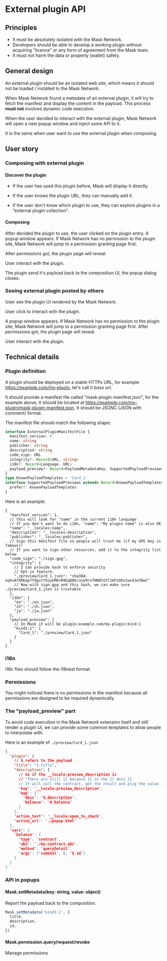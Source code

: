 # External plugin API

## Principles

- It must be absolutely isolated with the Mask Network.
- Developers should be able to develop a working plugin without acquiring "licence" or any form of agreement from the Mask team.
- It must not harm the data or property (wallet) safety.

## General design

An external plugin should be an isolated web site, which means it should not be loaded / installed to the Mask Network.

When Mask Network found a metadata of an external plugin, it will try to fetch the manifest and display the content in the payload. This process **must not** involves dynamic code execution.

When the user decided to interact with the external plugin, Mask Network will open a new popup window and inject some API to it.

It is the same when user want to use the external plugin when composing.

## User story

### Composing with external plugin

#### Discover the plugin

- If the user has used this plugin before, Mask will display it directly.

- If the user knows the plugin URL, they can manually add it.

- If the user don't know which plugin to use, they can explore plugins in a "external plugin collection".

#### Composing

After decided the plugin to use, the user clicked on the plugin entry.
A popup window appears.
If Mask Network has no permission to the plugin site, Mask Network will jump to a permission granting page first.

After permissions got, the plugin page will reveal.

User interact with the plugin.

The plugin send it's payload back to the composition UI, the popup dialog closes.

### Seeing external plugin posted by others

User see the plugin UI rendered by the Mask Network.

User click to interact with the plugin.

A popup window appears.
If Mask Network has no permission to the plugin site, Mask Network will jump to a permission granting page first.
After permissions got, the plugin page will reveal.

User interact with the plugin.

## Technical details

### Plugin definition

A plugin should be deployed on a stable HTTPs URL, for example <https://example.com/my-plugin>, let's call it _base url_.

It should provide a manifest file called "mask-plugin-manifest.json", for the example above, it should be located at <https://example.com/my-plugin/mask-plugin-manifest.json>. It should be JSONC (JSON with comment) format.

The manifest file should match the following shape:

```ts
interface ExternalPluginManifestFile {
  manifest_version: 0
  name: string
  publisher: string
  description: string
  code_sign: URL
  integrity?: Record<URL, string>
  i18n?: Record<Language, URL>
  payload_preview?: Record<PayloadMetadataKey, SupportedPayloadPreviews>
}
type KnownPayloadTemplates = 'Card_1'
interface SupportedPayloadPreviews extends Record<KnownPayloadTemplates, URL> {
  prefer?: KnownPayloadTemplates
}
```

Here is an example:

```jsonc
{
  "manifest_version": 1,
  // this will look for "name" in the current i18n language
  // If you don't want to do i18n, "name": "My plugin name" is also OK
  "name": "__locales:name",
  "description": "__locales:description",
  "publisher": "__locales:publisher",
  // Sign this manifest file so people will trust me (if my GPG key is famous)!
  // If you want to sign other resources, add it to the integrity list below
  "code_sign": "./sign.gpg",
  "integrity": {
    // I can provide hash to enforce security
    // Opt-in feature.
    "./preview/Card_1.json": "sha384-oqVuAfXRKap7fdgcCY5uykM6+R9GqQ8K/uxy9rx7HNQlGYl1kPzQho1wx4JwY8wC"
    // Now with sign.gpg and this hash, we can make sure ./preview/Card_1.json is trustable
  },
  "i18n": {
    "en": "./en.json",
    "zh": "./zh.json",
    "ja": "./ja.json"
  },
  "payload_preview": {
    // In Mask it will be plugin:example.com/my-plugin:kind:1
    "kind1:1": {
      "Card_1": "./preview/Card_1.json"
    }
  }
}
```

### i18n

i18n files should follow the i18next format.

### Permissions

You might noticed there is no permissions in the manifest because all permissions are designed to be required dynamically.

### The "payload_preview" part

To avoid code execution in the Mask Network extension itself and still render a plugin UI,
we can provide some common templates to allow people to interpolate with.

Here is an example of `./preview/Card_1.json`

```json
{
  "plugin": {
    // $ refers to the payload
    "title": "$.title",
    "description": {
      // So if the __locale:preview_description is
      // "There are still {{ balance }} in the {{ desc }}
      // It will call the contract, get the result and plug the value in
      "key": "__locale:preview_description",
      "map": {
        "desc": "$.description",
        "balance": "#.balance"
      }
    },
    "action_text": "__locale:open_to_check",
    "action_url": "./popup.html"
  },
  "vars": {
    "balance": {
      "type": "contract",
      "abi": "./my-contract.abi",
      "method": "queryDetail",
      "args": ["someVal", 0, "$.id"]
    }
  }
}
```

### API in popups

#### Mask.setMetadata(key: string, value: object)

Report the payload back to the composition.

```ts
Mask.setMetadata('kind1:1', {
  title,
  description,
  id,
})
```

#### Mask.permission.query/request/revoke

Manage permissions
